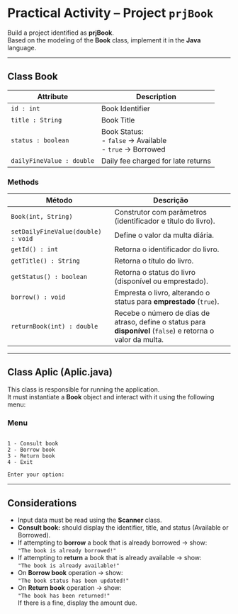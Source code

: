 # Practical Activity – Project `prjBook`

Build a project identified as **prjBook**.  
Based on the modeling of the **Book** class, implement it in the **Java** language.

---

## Class Book

| Attribute         | Description                                      |
|-------------------|--------------------------------------------------|
| `id : int`        | Book Identifier                                  |
| `title : String`  | Book Title                                       |
| `status : boolean`| Book Status:<br>- `false` → Available<br>- `true` → Borrowed |
| `dailyFineValue : double` | Daily fee charged for late returns        |

### Methods
| Método                              | Descrição                                                                                   |
|--------------------------------------|---------------------------------------------------------------------------------------------|
| `Book(int, String)`                  | Construtor com parâmetros (identificador e título do livro).                                |
| `setDailyFineValue(double) : void`   | Define o valor da multa diária.                                                             |
| `getId() : int`                      | Retorna o identificador do livro.                                                           |
| `getTitle() : String`                | Retorna o título do livro.                                                                  |
| `getStatus() : boolean`              | Retorna o status do livro (disponível ou emprestado).                                       |
| `borrow() : void`                    | Empresta o livro, alterando o status para **emprestado** (`true`).                          |
| `returnBook(int) : double`           | Recebe o número de dias de atraso, define o status para **disponível** (`false`) e retorna o valor da multa. |

---

## Class Aplic (Aplic.java)

This class is responsible for running the application.  
It must instantiate a **Book** object and interact with it using the following menu:

### Menu
```

1 - Consult book
2 - Borrow book
3 - Return book
4 - Exit

Enter your option:

```

---

## Considerations

- Input data must be read using the **Scanner** class.
- **Consult book:** should display the identifier, title, and status (Available or Borrowed).
- If attempting to **borrow** a book that is already borrowed → show:  
  `"The book is already borrowed!"`
- If attempting to **return** a book that is already available → show:  
  `"The book is already available!"`
- On **Borrow book** operation → show:  
  `"The book status has been updated!"`
- On **Return book** operation → show:  
  `"The book has been returned!"`  
  If there is a fine, display the amount due.
